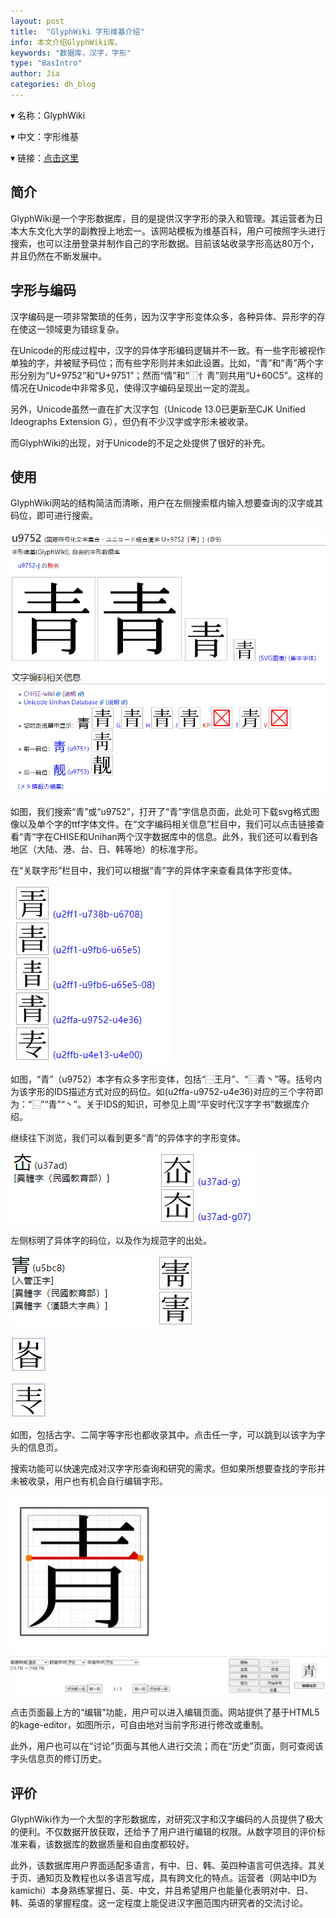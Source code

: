 ```yaml
---
layout: post
title:  "GlyphWiki 字形维基介绍"
info: 本文介绍GlyphWiki库。
keywords: "数据库，汉字，字形"
type: "BasIntro"
author: Jia
categories: dh_blog
---
```


▾ 名称：GlyphWiki

▾ 中文：字形维基

▾ 链接：[点击这里](http://zht.glyphwiki.org/)

## 简介

GlyphWiki是一个字形数据库，目的是提供汉字字形的录入和管理。其运营者为日本大东文化大学的副教授上地宏一。该网站模板为维基百科，用户可按照字头进行搜索，也可以注册登录并制作自己的字形数据。目前该站收录字形高达80万个，并且仍然在不断发展中。

## 字形与编码

汉字编码是一项非常繁琐的任务，因为汉字字形变体众多，各种异体、异形字的存在使这一领域更为错综复杂。

在Unicode的形成过程中，汉字的异体字形编码逻辑并不一致。有一些字形被视作单独的字，并被赋予码位；而有些字形则并未如此设置。比如，“青”和“靑”两个字形分别为“U+9752”和“U+9751”；然而“情”和“⿰忄靑”则共用“U+60C5”。这样的情况在Unicode中非常多见，使得汉字编码呈现出一定的混乱。

另外，Unicode虽然一直在扩大汉字包（Unicode 13.0已更新至CJK Unified Ideographs Extension G），但仍有不少汉字或字形未被收录。

而GlyphWiki的出现，对于Unicode的不足之处提供了很好的补充。

## 使用

GlyphWiki网站的结构简洁而清晰，用户在左侧搜索框内输入想要查询的汉字或其码位，即可进行搜索。

![image](https://raw.githubusercontent.com/DHHD2022/DHHD2022.GitHub.io/main/pics/2022-06-06/1.png)

如图，我们搜索“青”或“u9752”，打开了“青”字信息页面，此处可下载svg格式图像以及单个字的ttf字体文件。在“文字编码相关信息”栏目中，我们可以点击链接查看“青”字在CHISE和Unihan两个汉字数据库中的信息。此外，我们还可以看到各地区（大陆、港、台、日、韩等地）的标准字形。

在“关联字形”栏目中，我们可以根据“青”字的异体字来查看具体字形变体。

![image](https://raw.githubusercontent.com/DHHD2022/DHHD2022.GitHub.io/main/pics/2022-06-06/2.png)

如图，“青”（u9752）本字有众多字形变体，包括“⿱王月”、“⿺青丶”等。括号内为该字形的IDS描述方式对应的码位。如(u2ffa-u9752-u4e36)对应的三个字符即为：“⿺”“青”“丶”。关于IDS的知识，可参见上周“平安时代汉字字书”数据库介绍。

继续往下浏览，我们可以看到更多“青”的异体字的字形变体。

![image](https://raw.githubusercontent.com/DHHD2022/DHHD2022.GitHub.io/main/pics/2022-06-06/3.png)

左侧标明了异体字的码位，以及作为规范字的出处。

![image](https://raw.githubusercontent.com/DHHD2022/DHHD2022.GitHub.io/main/pics/2022-06-06/4.png)

![image](https://raw.githubusercontent.com/DHHD2022/DHHD2022.GitHub.io/main/pics/2022-06-06/5.png)

![image](https://raw.githubusercontent.com/DHHD2022/DHHD2022.GitHub.io/main/pics/2022-06-06/6.png)

如图，包括古字、二简字等字形也都收录其中。点击任一字，可以跳到以该字为字头的信息页。

搜索功能可以快速完成对汉字字形查询和研究的需求。但如果所想要查找的字形并未被收录，用户也有机会自行编辑字形。

![image](https://raw.githubusercontent.com/DHHD2022/DHHD2022.GitHub.io/main/pics/2022-06-06/7.png)

点击页面最上方的“编辑”功能，用户可以进入编辑页面。网站提供了基于HTML5的kage-editor，如图所示，可自由地对当前字形进行修改或重制。

此外，用户也可以在“讨论”页面与其他人进行交流；而在“历史”页面，则可查阅该字头信息页的修订历史。

## 评价

GlyphWiki作为一个大型的字形数据库，对研究汉字和汉字编码的人员提供了极大的便利。不仅数据开放获取，还给予了用户进行编辑的权限。从数字项目的评价标准来看，该数据库的数据质量和自由度都较好。

此外，该数据库用户界面适配多语言，有中、日、韩、英四种语言可供选择。其关于页、通知页及教程也以多语言写成，具有跨文化的特点。运营者（网站中ID为kamichi）本身熟练掌握日、英、中文，并且希望用户也能量化表明对中、日、韩、英语的掌握程度。这一定程度上能促进汉字圈范围内研究者的交流讨论。

